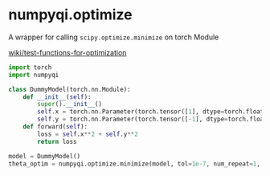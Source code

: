 # numpyqi.optimize

A wrapper for calling `scipy.optimize.minimize` on torch Module

[wiki/test-functions-for-optimization](https://en.wikipedia.org/wiki/Test_functions_for_optimization)

```python
import torch
import numpyqi

class DummyModel(torch.nn.Module):
    def __init__(self):
        super().__init__()
        self.x = torch.nn.Parameter(torch.tensor([1], dtype=torch.float32))
        self.y = torch.nn.Parameter(torch.tensor([-1], dtype=torch.float32))
    def forward(self):
        loss = self.x**2 + self.y**2
        return loss

model = DummyModel()
theta_optim = numpyqi.optimize.minimize(model, tol=1e-7, num_repeat=1, method='L-BFGS-B')
```
